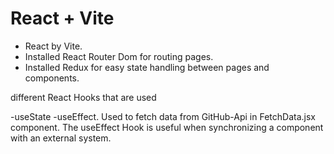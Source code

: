 # React + Vite

- React by Vite.
- Installed React Router Dom for routing pages.
- Installed Redux for easy state handling between pages and components.

different React Hooks that are used

-useState
-useEffect. Used to fetch data from GitHub-Api in FetchData.jsx component. The useEffect Hook is useful when synchronizing a component with an external system.
